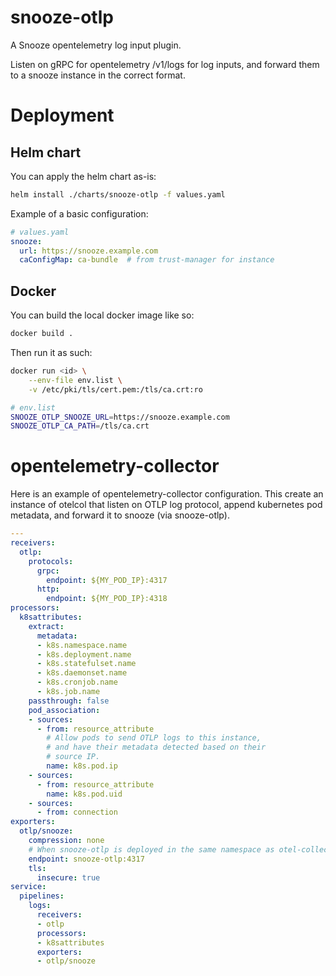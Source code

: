 # snooze-otlp

A Snooze opentelemetry log input plugin.

Listen on gRPC for opentelemetry /v1/logs for log inputs,
and forward them to a snooze instance in the correct format.

# Deployment

## Helm chart

You can apply the helm chart as-is:

```bash
helm install ./charts/snooze-otlp -f values.yaml
```

Example of a basic configuration:
```yaml
# values.yaml
snooze:
  url: https://snooze.example.com
  caConfigMap: ca-bundle  # from trust-manager for instance
```

## Docker

You can build the local docker image like so:
```bash
docker build .
```

Then run it as such:
```bash
docker run <id> \
    --env-file env.list \
    -v /etc/pki/tls/cert.pem:/tls/ca.crt:ro
```

```bash
# env.list
SNOOZE_OTLP_SNOOZE_URL=https://snooze.example.com
SNOOZE_OTLP_CA_PATH=/tls/ca.crt
```

# opentelemetry-collector

Here is an example of opentelemetry-collector configuration.
This create an instance of otelcol that listen on OTLP log protocol, append kubernetes pod metadata,
and forward it to snooze (via snooze-otlp).
```yaml
---
receivers:
  otlp:
    protocols:
      grpc:
        endpoint: ${MY_POD_IP}:4317
      http:
        endpoint: ${MY_POD_IP}:4318
processors:
  k8sattributes:
    extract:
      metadata:
      - k8s.namespace.name
      - k8s.deployment.name
      - k8s.statefulset.name
      - k8s.daemonset.name
      - k8s.cronjob.name
      - k8s.job.name
    passthrough: false
    pod_association:
    - sources:
      - from: resource_attribute
        # Allow pods to send OTLP logs to this instance,
        # and have their metadata detected based on their
        # source IP.
        name: k8s.pod.ip
    - sources:
      - from: resource_attribute
        name: k8s.pod.uid
    - sources:
      - from: connection
exporters:
  otlp/snooze:
    compression: none
    # When snooze-otlp is deployed in the same namespace as otel-collector
    endpoint: snooze-otlp:4317
    tls:
      insecure: true
service:
  pipelines:
    logs:
      receivers:
      - otlp
      processors:
      - k8sattributes
      exporters:
      - otlp/snooze
```
